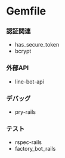 # Gemfile
### 認証関連
* has_secure_token
* bcrypt
### 外部API
* line-bot-api

### デバッグ
* pry-rails
### テスト
* rspec-rails
* factory_bot_rails
